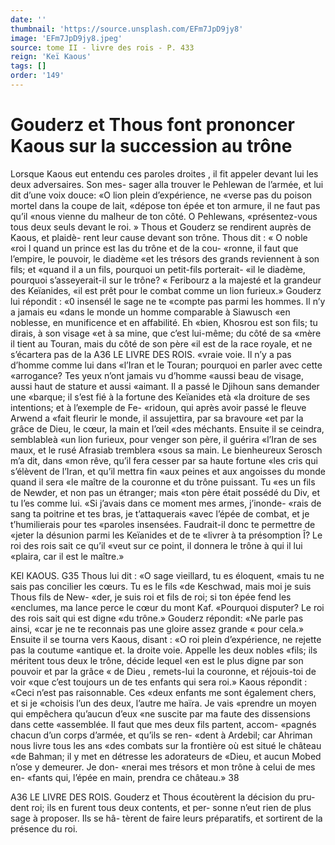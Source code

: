 ```yaml
---
date: ''
thumbnail: 'https://source.unsplash.com/EFm7JpD9jy8'
image: 'EFm7JpD9jy8.jpeg'
source: tome II - livre des rois - P. 433
reign: 'Keï Kaous'
tags: []
order: '149'
---
```


# Gouderz et Thous font prononcer Kaous sur la succession au trône

Lorsque Kaous eut entendu ces paroles droites , il fit appeler devant lui les deux adversaires. Son mes- sager alla trouver le Pehlewan de l’armée, et lui dit
d’une voix douce: «O lion plein d’expérience, ne
«verse pas du poison mortel dans la coupe de lait, «dépose ton épée et ton armure, il ne faut pas qu’il
«nous vienne du malheur de ton côté. O Pehlewans, «présentez-vous tous deux seuls devant le roi. » Thous
et Gouderz se rendirent auprès de Kaous, et plaidè-
rent leur cause devant son trône. Thous dit : « O noble «roi l quand un prince est las du trône et de la cou- «ronne, il faut que l’empire, le pouvoir, le diadème
«et les trésors des grands reviennent à son fils; et «quand il a un fils, pourquoi un petit-fils porterait- «il le diadème, pourquoi s’asseyerait-il sur le trône?
« Feribourz a la majesté et la grandeur des Keïanides, «il est prêt pour le combat comme un lion furieux.»
Gouderz lui répondit : «0 insensél le sage ne te «compte pas parmi les hommes. Il n’y a jamais eu «dans le monde un homme comparable à Siawusch «en noblesse, en munificence et en affabilité. Eh «bien, Khosrou est son fils; tu dirais, à son visage «et à sa mine, que c’est lui-même; du côté de sa
«mère il tient au Touran, mais du côté de son père
«il est de la race royale, et ne s’écartera pas de la
A36 LE LIVRE DES ROIS. «vraie voie. Il n’y a pas d’homme comme lui dans
«l’Iran et le Touran; pourquoi en parler avec cette
«arrogance? Tes yeux n’ont jamais vu d’homme
«aussi beau de visage, aussi haut de stature et aussi
«aimant. Il a passé le Djihoun sans demander une «barque; il s’est fié à la fortune des Keïanides età
«la droiture de ses intentions; et à l’exemple de Fe- «ridoun, qui après avoir passé le fleuve Arwend a «fait fleurir le monde, il assujettira, par sa bravoure «et par la grâce de Dieu, le cœur, la main et l’œil
«des méchants. Ensuite il se ceindra, semblableà «un lion furieux, pour venger son père, il guérira «l’Iran de ses maux, et le rusé Afrasiab tremblera «sous sa main. Le bienheureux Serosch m’a dit, dans «mon rêve, qu’il fera cesser par sa haute fortune «les cris qui s’élèvent de l’Iran, et qu’il mettra fin
«aux peines et aux angoisses du monde quand il sera «le maître de la couronne et du trône puissant. Tu
«es un fils de Newder, et non pas un étranger; mais «ton père était possédé du Div, et tu l’es comme lui.
«Si j’avais dans ce moment mes armes, j’inonde- «rais de sang ta poitrine et tes bras, je t’attaquerais «avec l’épée de combat, et je t’humilierais pour tes «paroles insensées. Faudrait-il donc te permettre de «jeter la désunion parmi les Keïanides et de te «livrer à ta présomption Î? Le roi des rois sait ce qu’il «veut sur ce point, il donnera le trône à qui il lui «plaira, car il est le maître.»

KEl KAOUS. G35 Thous lui dit : «O sage vieillard, tu es éloquent,
«mais tu ne sais pas concilier les cœurs. Tu es le fils «de Keschwad, mais moi je suis Thous fils de New- «der, je suis roi et fils de roi; si ton épée fend les «enclumes, ma lance perce le cœur du mont Kaf. «Pourquoi disputer? Le roi des rois sait qui est digne «du trône.» Gouderz répondit: «Ne parle pas ainsi,
«car je ne te reconnais pas une gloire assez grande « pour cela.» Ensuite il se tourna vers Kaous, disant : «O roi plein d’expérience, ne rejette pas la coutume «antique et. la droite voie. Appelle les deux nobles «fils; ils méritent tous deux le trône, décide lequel
«en est le plus digne par son pouvoir et par la grâce « de Dieu , remets-lui la couronne, et réjouis-toi de voir «que c’est toujours un de tes enfants qui sera roi.»
Kaous répondit : «Ceci n’est pas raisonnable. Ces «deux enfants me sont également chers, et si je «choisis l’un des deux, l’autre me haïra. Je vais
«prendre un moyen qui empêchera qu’aucun d’eux
«ne suscite par ma faute des dissensions dans cette «assemblée. Il faut que mes deux fils partent, accom- «pagnés chacun d’un corps d’armée, et qu’ils se ren-
«dent à Ardebil; car Ahriman nous livre tous les ans «des combats sur la frontière où est situé le château
«de Bahman; il y met en détresse les adorateurs de «Dieu, et aucun Mobed n’ose y demeurer. Je don-
«nerai mes trésors et mon trône à celui de mes en- «fants qui, l’épée en main, prendra ce château.»
38

A36 LE LIVRE DES ROIS. Gouderz et Thous écoutèrent la décision du pru-
dent roi; ils en furent tous deux contents, et per- sonne n’eut rien de plus sage à proposer. Ils se hâ-
tèrent de faire leurs préparatifs, et sortirent de la présence du roi.
